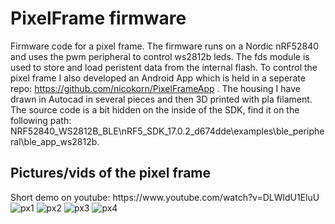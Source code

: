 # PixelFrame firmware
Firmware code for a pixel frame. The firmware runs on a Nordic nRF52840 and uses the pwm peripheral to control ws2812b leds. The fds module is used to store and load peristent data from the internal flash. To control the pixel frame I also developed an Android App which is held in a seperate repo: https://github.com/nicokorn/PixelFrameApp . The housing I have drawn in Autocad in several pieces and then 3D printed with pla filament. The source code is a bit hidden on the inside of the SDK, find it on the following path: NRF52840_WS2812B_BLE\nRF5_SDK_17.0.2_d674dde\examples\ble_peripheral\ble_app_ws2812b.

<html>
<body>

<h2>Pictures/vids of the pixel frame</h2>
Short demo on youtube: https://www.youtube.com/watch?v=DLWldU1EluU
<img src="https://github.com/nicokorn/NRF52840_WS2812B_BLE/blob/main/docs/20210811_175008.jpg" alt="px1">
<img src="https://github.com/nicokorn/NRF52840_WS2812B_BLE/blob/main/docs/20210811_175349.jpg" alt="px2">
<img src="https://github.com/nicokorn/NRF52840_WS2812B_BLE/blob/main/docs/Screenshot_20210811-180451.jpg" alt="px3">
<img src="https://github.com/nicokorn/NRF52840_WS2812B_BLE/blob/main/docs/Screenshot_20210811-175719.jpg" alt="px4">
</body>
</html>
